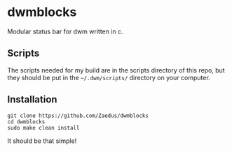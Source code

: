 # dwmblocks
Modular status bar for dwm written in c.

## Scripts

The scripts needed for my build are in the scripts directory of this repo, but they should be put in the `~/.dwm/scripts/` directory on your computer.

## Installation

```
git clone https://github.com/Zaedus/dwmblocks
cd dwmblocks
sudo make clean install
```

It should be that simple!